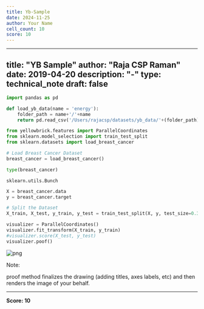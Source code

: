 ```yaml
---
title: Yb-Sample
date: 2024-11-25
author: Your Name
cell_count: 10
score: 10
---
```


---
title: "YB Sample"
author: "Raja CSP Raman"
date: 2019-04-20
description: "-"
type: technical_note
draft: false
---

```python
import pandas as pd
```


```python
def load_yb_data(name = 'energy'):
    folder_path = name+'/'+name
    return pd.read_csv('/Users/rajacsp/datasets/yb_data/'+(folder_path)+'.csv')
```


```python
from yellowbrick.features import ParallelCoordinates
from sklearn.model_selection import train_test_split
from sklearn.datasets import load_breast_cancer
```


```python
# Load Breast Cancer Dataset
breast_cancer = load_breast_cancer()
```


```python
type(breast_cancer)
```




    sklearn.utils.Bunch




```python
X = breast_cancer.data
y = breast_cancer.target
```


```python
# Split the Dataset
X_train, X_test, y_train, y_test = train_test_split(X, y, test_size=0.33, random_state=44)
```


```python
visualizer = ParallelCoordinates()
visualizer.fit_transform(X_train, y_train)
#visualizer.score(X_test, y_test)
visualizer.poof()
```


    
![png](/mlnotes/images/yb-sample_8_0.png)
    


Note:

proof method finalizes the drawing (adding titles, axes labels, etc) and then renders the image of your behalf.


---
**Score: 10**